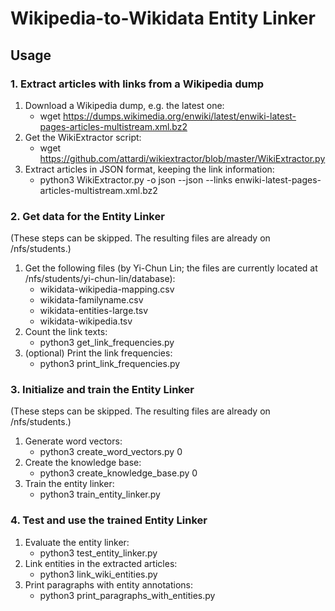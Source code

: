 # Wikipedia-to-Wikidata Entity Linker

## Usage

### 1. Extract articles with links from a Wikipedia dump

1. Download a Wikipedia dump, e.g. the latest one:
    + wget https://dumps.wikimedia.org/enwiki/latest/enwiki-latest-pages-articles-multistream.xml.bz2
2. Get the WikiExtractor script:
    + wget https://github.com/attardi/wikiextractor/blob/master/WikiExtractor.py
3. Extract articles in JSON format, keeping the link information:
    + python3 WikiExtractor.py -o json --json --links enwiki-latest-pages-articles-multistream.xml.bz2

### 2. Get data for the Entity Linker

(These steps can be skipped. The resulting files are already on /nfs/students.)

1. Get the following files (by Yi-Chun Lin; the files are currently located at /nfs/students/yi-chun-lin/database):
    + wikidata-wikipedia-mapping.csv
    + wikidata-familyname.csv
    + wikidata-entities-large.tsv
    + wikidata-wikipedia.tsv
2. Count the link texts:
    + python3 get_link_frequencies.py
3. (optional) Print the link frequencies:
    + python3 print_link_frequencies.py

### 3. Initialize and train the Entity Linker

(These steps can be skipped. The resulting files are already on /nfs/students.)

1. Generate word vectors:
    + python3 create_word_vectors.py 0
2. Create the knowledge base:
    + python3 create_knowledge_base.py 0
3. Train the entity linker:
    + python3 train_entity_linker.py

### 4. Test and use the trained Entity Linker

1. Evaluate the entity linker:
    + python3 test_entity_linker.py
2. Link entities in the extracted articles:
    + python3 link_wiki_entities.py
3. Print paragraphs with entity annotations:
    + python3 print_paragraphs_with_entities.py

